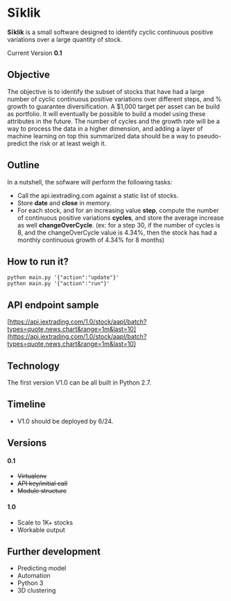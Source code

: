 # Sīklik

**Sīklik** is a small software designed to identify cyclic continuous positive variations over a large quantity of stock.

Current Version **0.1**

## Objective

The objective is to identify the subset of stocks that have had a large number of cyclic continuous positive variations over different steps, and % growth to guarantee diversification. A $1,000 target per asset can be build as portfolio. It will eventually be possible to build a model using these attributes in the future. The number of cycles and the growth rate will be a way to process the data in a higher dimension, and adding a layer of machine learning on top this summarized data should be a way to pseudo-predict the risk or at least weigh it.

## Outline

In a nutshell, the sofware will perform the following tasks:
* Call the api.iextrading.com against a static list of stocks.
* Store **date** and **close** in memory.
* For each stock, and for an increasing value **step**, compute the number of continuous positive variations **cycles**, and store the average increase as well **changeOverCycle**. (ex: for a step 30, if the number of cycles is 8, and the changeOverCycle value is 4.34%, then the stock has had a monthly continuous growth of 4.34% for 8 months)

## How to run it?
    python main.py '{"action":"update"}'
    python main.py '{"action":"run"}'

## API endpoint sample

[https://api.iextrading.com/1.0/stock/aapl/batch?types=quote,news,chart&range=1m&last=10](https://api.iextrading.com/1.0/stock/aapl/batch?types=quote,news,chart&range=1m&last=10)

## Technology

The first version V1.0 can be all built in Python 2.7.

## Timeline

* V1.0 should be deployed by 6/24.

## Versions

#### 0.1
* ~~Virtualenv~~
* ~~API key/initial call~~
* ~~Module structure~~

#### 1.0
* Scale to 1K+ stocks
* Workable output

## Further development
* Predicting model
* Automation
* Python 3
* 3D clustering
